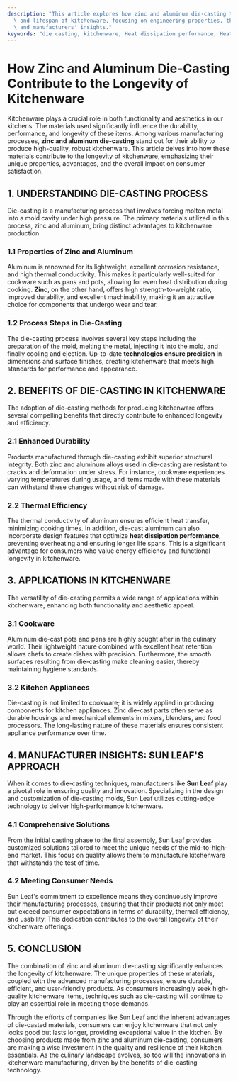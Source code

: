 ```yaml
---
description: "This article explores how zinc and aluminum die-casting techniques enhance the toughness\
  \ and lifespan of kitchenware, focusing on engineering properties, thermal efficiency,\
  \ and manufacturers' insights."
keywords: "die casting, kitchenware, Heat dissipation performance, Heat dissipation efficiency"
---
```

# How Zinc and Aluminum Die-Casting Contribute to the Longevity of Kitchenware

Kitchenware plays a crucial role in both functionality and aesthetics in our kitchens. The materials used significantly influence the durability, performance, and longevity of these items. Among various manufacturing processes, **zinc and aluminum die-casting** stand out for their ability to produce high-quality, robust kitchenware. This article delves into how these materials contribute to the longevity of kitchenware, emphasizing their unique properties, advantages, and the overall impact on consumer satisfaction.

## 1. UNDERSTANDING DIE-CASTING PROCESS

Die-casting is a manufacturing process that involves forcing molten metal into a mold cavity under high pressure. The primary materials utilized in this process, zinc and aluminum, bring distinct advantages to kitchenware production.

### 1.1 Properties of Zinc and Aluminum

Aluminum is renowned for its lightweight, excellent corrosion resistance, and high thermal conductivity. This makes it particularly well-suited for cookware such as pans and pots, allowing for even heat distribution during cooking. **Zinc**, on the other hand, offers high strength-to-weight ratio, improved durability, and excellent machinability, making it an attractive choice for components that undergo wear and tear.

### 1.2 Process Steps in Die-Casting

The die-casting process involves several key steps including the preparation of the mold, melting the metal, injecting it into the mold, and finally cooling and ejection. Up-to-date **technologies ensure precision** in dimensions and surface finishes, creating kitchenware that meets high standards for performance and appearance.

## 2. BENEFITS OF DIE-CASTING IN KITCHENWARE

The adoption of die-casting methods for producing kitchenware offers several compelling benefits that directly contribute to enhanced longevity and efficiency.

### 2.1 Enhanced Durability

Products manufactured through die-casting exhibit superior structural integrity. Both zinc and aluminum alloys used in die-casting are resistant to cracks and deformation under stress. For instance, cookware experiences varying temperatures during usage, and items made with these materials can withstand these changes without risk of damage.

### 2.2 Thermal Efficiency

The thermal conductivity of aluminum ensures efficient heat transfer, minimizing cooking times. In addition, die-cast aluminum can also incorporate design features that optimize **heat dissipation performance**, preventing overheating and ensuring longer life spans. This is a significant advantage for consumers who value energy efficiency and functional longevity in kitchenware.

## 3. APPLICATIONS IN KITCHENWARE

The versatility of die-casting permits a wide range of applications within kitchenware, enhancing both functionality and aesthetic appeal.

### 3.1 Cookware

Aluminum die-cast pots and pans are highly sought after in the culinary world. Their lightweight nature combined with excellent heat retention allows chefs to create dishes with precision. Furthermore, the smooth surfaces resulting from die-casting make cleaning easier, thereby maintaining hygiene standards.

### 3.2 Kitchen Appliances

Die-casting is not limited to cookware; it is widely applied in producing components for kitchen appliances. Zinc die-cast parts often serve as durable housings and mechanical elements in mixers, blenders, and food processors. The long-lasting nature of these materials ensures consistent appliance performance over time.

## 4. MANUFACTURER INSIGHTS: SUN LEAF'S APPROACH

When it comes to die-casting techniques, manufacturers like **Sun Leaf** play a pivotal role in ensuring quality and innovation. Specializing in the design and customization of die-casting molds, Sun Leaf utilizes cutting-edge technology to deliver high-performance kitchenware.

### 4.1 Comprehensive Solutions

From the initial casting phase to the final assembly, Sun Leaf provides customized solutions tailored to meet the unique needs of the mid-to-high-end market. This focus on quality allows them to manufacture kitchenware that withstands the test of time.

### 4.2 Meeting Consumer Needs

Sun Leaf's commitment to excellence means they continuously improve their manufacturing processes, ensuring that their products not only meet but exceed consumer expectations in terms of durability, thermal efficiency, and usability. This dedication contributes to the overall longevity of their kitchenware offerings.

## 5. CONCLUSION

The combination of zinc and aluminum die-casting significantly enhances the longevity of kitchenware. The unique properties of these materials, coupled with the advanced manufacturing processes, ensure durable, efficient, and user-friendly products. As consumers increasingly seek high-quality kitchenware items, techniques such as die-casting will continue to play an essential role in meeting those demands.

Through the efforts of companies like Sun Leaf and the inherent advantages of die-casted materials, consumers can enjoy kitchenware that not only looks good but lasts longer, providing exceptional value in the kitchen. By choosing products made from zinc and aluminum die-casting, consumers are making a wise investment in the quality and resilience of their kitchen essentials. As the culinary landscape evolves, so too will the innovations in kitchenware manufacturing, driven by the benefits of die-casting technology.
